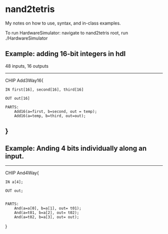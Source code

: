<h1>nand2tetris</h1>
<p>My notes on how to use, syntax, and in-class examples.</p>

To run HardwareSimulator: navigate to nand2tetris root, run ./HardwareSimulator






<h2>Example: adding 16-bit integers in hdl</h2>

48 inputs, 16 outputs

---
CHIP Add3Way16{
	
	IN first[16], second[16], third[16]
	
	OUT out[16]

	PARTS:
		Add16(a=first, b=second, out = temp);
		Add16(a=temp, b=third, out=out);
}
---

<h2>Example: Anding 4 bits individually along an input.</h2>

---
CHIP And4Way{

	IN a[4];

	OUT out;

	
	PARTS:
		And(a=a[0], b=a[1], out= t01);
		And(a=t01, b=a[2], out= t02);
		And(a=t02, b=a[3], out= out);
}
